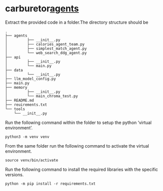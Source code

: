 # carburetor[agents](../PythonProject/agents)
Extract the provided code in a folder.The directory structure should be
```
.
├── agents
│         ├── __init__.py
│         ├── calories_agent_team.py
│         ├── simplest_match_agent.py
│         └── web_search_ddg_agent.py
├── api
│         ├── __init__.py
│         └── main.py
├── data
│         └── __init__.py
├── llm_model_config.py
├── main.py
├── memory
│         ├── __init__.py
│         └── main_chroma_test.py
├── README.md
├── reuirements.txt
└── tools
    └── __init__.py
```
        
Run the following command within the folder to setup the python ‘virtual environment’.
```commandline
python3 -m venv venv
```

From the same folder run the following command to activate the virtual environment.
```commandline
source venv/bin/activate
```

Run the following command to install the required libraries with the specific versions.
```commandline
python -m pip install -r requirements.txt
```
